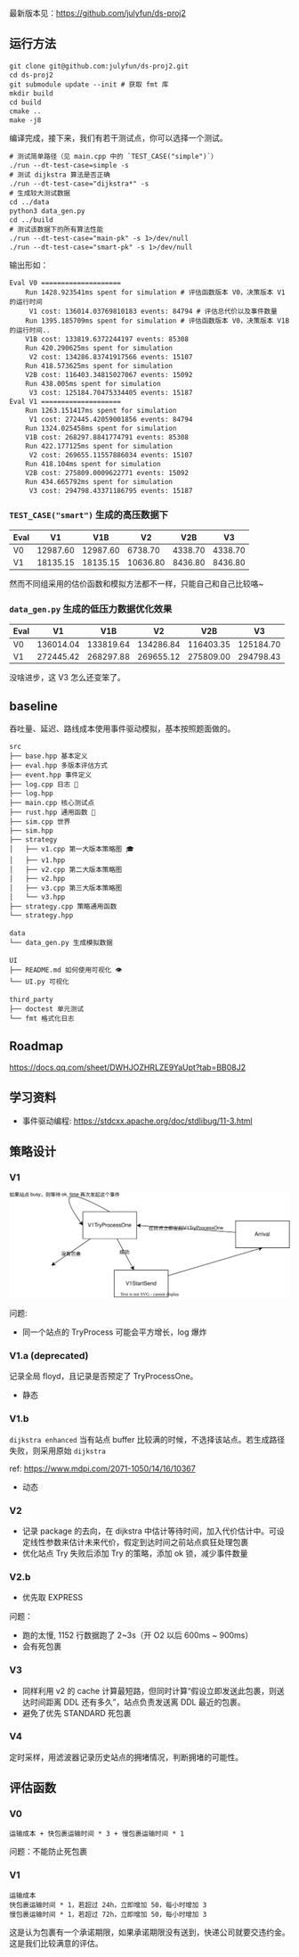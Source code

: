 最新版本见：https://github.com/julyfun/ds-proj2

## 运行方法

```
git clone git@github.com:julyfun/ds-proj2.git
cd ds-proj2
git submodule update --init # 获取 fmt 库
mkdir build
cd build
cmake ..
make -j8
```

编译完成，接下来，我们有若干测试点，你可以选择一个测试。

```
# 测试简单路径（见 main.cpp 中的 `TEST_CASE("simple")`）
./run --dt-test-case=simple -s
# 测试 dijkstra 算法是否正确
./run --dt-test-case="dijkstra*" -s
# 生成较大测试数据
cd ../data
python3 data_gen.py
cd ../build
# 测试该数据下的所有算法性能
./run --dt-test-case="main-pk" -s 1>/dev/null
./run --dt-test-case="smart-pk" -s 1>/dev/null
```

输出形如：

```
Eval V0 ====================
    Run 1428.923541ms spent for simulation # 评估函数版本 V0，决策版本 V1 的运行时间
     V1 cost: 136014.03769810183 events: 84794 # 评估总代价以及事件数量
    Run 1395.185709ms spent for simulation # 评估函数版本 V0，决策版本 V1B 的运行时间..
    V1B cost: 133819.6372244197 events: 85308
    Run 420.290625ms spent for simulation
     V2 cost: 134286.83741917566 events: 15107
    Run 418.573625ms spent for simulation
    V2B cost: 116403.34815027067 events: 15092
    Run 438.005ms spent for simulation
     V3 cost: 125184.70475334405 events: 15187
Eval V1 ====================
    Run 1263.151417ms spent for simulation
     V1 cost: 272445.42059001856 events: 84794
    Run 1324.025458ms spent for simulation
    V1B cost: 268297.8841774791 events: 85308
    Run 422.177125ms spent for simulation
     V2 cost: 269655.11557886034 events: 15107
    Run 418.104ms spent for simulation
    V2B cost: 275809.0009622771 events: 15092
    Run 434.665792ms spent for simulation
     V3 cost: 294798.43371186795 events: 15187
```

### `TEST_CASE("smart")` 生成的高压数据下

| Eval | V1       | V1B      | V2       | V2B     | V3      |
| ---- | -------- | -------- | -------- | ------- | ------- |
| V0   | 12987.60 | 12987.60 | 6738.70  | 4338.70 | 4338.70 |
| V1   | 18135.15 | 18135.15 | 10636.80 | 8436.80 | 8436.80 |

然而不同组采用的估价函数和模拟方法都不一样，只能自己和自己比较咯~

### `data_gen.py` 生成的低压力数据优化效果

| Eval | V1        | V1B       | V2        | V2B       | V3        |
| ---- | --------- | --------- | --------- | --------- | --------- |
| V0   | 136014.04 | 133819.64 | 134286.84 | 116403.35 | 125184.70 |
| V1   | 272445.42 | 268297.88 | 269655.12 | 275809.00 | 294798.43 |

没啥进步，这 V3 怎么还变笨了。

## baseline

吞吐量、延迟、路线成本使用事件驱动模拟，基本按照题面做的。

```
src
├── base.hpp 基本定义
├── eval.hpp 多版本评估方式
├── event.hpp 事件定义
├── log.cpp 日志 📒
├── log.hpp
├── main.cpp 核心测试点
├── rust.hpp 通用函数 🦀
├── sim.cpp 世界
├── sim.hpp
├── strategy
│   ├── v1.cpp 第一大版本策略图 🎓
│   ├── v1.hpp
│   ├── v2.cpp 第二大版本策略图
│   ├── v2.hpp
│   ├── v3.cpp 第三大版本策略图
│   └── v3.hpp
├── strategy.cpp 策略通用函数
└── strategy.hpp

data
└── data_gen.py 生成模拟数据

UI
├── README.md 如何使用可视化 👁
└── UI.py 可视化

third_party
├── doctest 单元测试
└── fmt 格式化日志
```

## Roadmap

https://docs.qq.com/sheet/DWHJOZHRLZE9YaUpt?tab=BB08J2

## 学习资料

- 事件驱动编程: https://stdcxx.apache.org/doc/stdlibug/11-3.html

## 策略设计

### V1

![](doc/img/v1.svg)

问题:

- 同一个站点的 TryProcess 可能会平方增长，log 爆炸

### V1.a (deprecated)

记录全局 floyd，且记录是否预定了 TryProcessOne。

- 静态

### V1.b

`dijkstra enhanced` 当有站点 buffer 比较满的时候，不选择该站点。若生成路径失败，则采用原始 `dijkstra`

ref: https://www.mdpi.com/2071-1050/14/16/10367

- 动态

### V2

- 记录 package 的去向，在 dijkstra 中估计等待时间，加入代价估计中。可设定线性参数来估计未来代价，假定到达时间之前站点疯狂处理包裹
- 优化站点 Try 失败后添加 Try 的策略，添加 ok 锁，减少事件数量

### V2.b

- 优先取 EXPRESS

问题：

- 跑的太慢, 1152 行数据跑了 2~3s（开 O2 以后 600ms ~ 900ms）
- 会有死包裹

### V3

- 同样利用 v2 的 cache 计算最短路，但同时计算“假设立即发送此包裹，则送达时间距离 DDL 还有多久”，站点负责发送离 DDL 最近的包裹。
- 避免了优先 STANDARD 死包裹

### V4

定时采样，用滤波器记录历史站点的拥堵情况，判断拥堵的可能性。

## 评估函数

### V0

```
运输成本 + 快包裹运输时间 * 3 + 慢包裹运输时间 * 1
```

问题：不能防止死包裹

### V1

```
运输成本
快包裹运输时间 * 1，若超过 24h，立即增加 50，每小时增加 3
慢包裹运输时间 * 1，若超过 72h，立即增加 50，每小时增加 3
```

这是认为包裹有一个承诺期限，如果承诺期限没有送到，快递公司就要交违约金。这是我们比较满意的评估。
